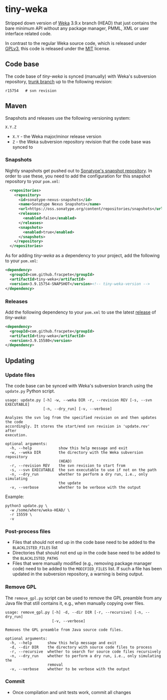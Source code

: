 # tiny-weka
Stripped down version of [Weka](https://www.cs.waikato.ac.nz/ml/weka/) 3.9.x branch (HEAD) 
that just contains the bare minimum API without any package manager, PMML, XML or user 
interface related code.

In contrast to the regular Weka source code, which is released under [GPLv3](https://www.gnu.org/licenses/gpl-3.0.txt), 
this code is released under the [MIT](LICENSE) license.

## Code base

The code base of *tiny-weka* is synced (manually) with Weka's subversion repository, 
[trunk branch](https://svn.cms.waikato.ac.nz/svn/weka/trunk/) up to the following 
revision:

```
r15754   # svn revision
```

## Maven

Snapshots and releases use the following versioning system:
```
X.Y.Z
```
* `X.Y` - the Weka major/minor release version
* `Z` - the Weka subversion repository revision that the code base was synced to

### Snapshots

Nightly snapshots get pushed out to [Sonatype's snapshot repository](https://oss.sonatype.org/content/repositories/snapshots/com/github/fracpete/tiny-weka/). In order to use these, you need
to add the configuration for this snapshot repository to your `pom.xml`:

```xml 
  <repositories>
    <repository>
      <id>sonatype-nexus-snapshots</id>
      <name>Sonatype Nexus Snapshots</name>
      <url>https://oss.sonatype.org/content/repositories/snapshots</url>
      <releases>
        <enabled>false</enabled>
      </releases>
      <snapshots>
        <enabled>true</enabled>
      </snapshots>
    </repository>
  </repositories>
```

As for adding *tiny-weka* as a dependency to your project, add the following to your `pom.xml`:

```xml
<dependency>
  <groupId>com.github.fracpete</groupId>
  <artifactId>tiny-weka</artifactId>
  <version>3.9.15754-SNAPSHOT</version><!-- tiny-weka-version -->
</dependency>
``` 

### Releases

Add the following dependency to your `pom.xml` to use the latest [release](https://search.maven.org/search?q=a:tiny-weka) of *tiny-weka*:

```xml
<dependency>
  <groupId>com.github.fracpete</groupId>
  <artifactId>tiny-weka</artifactId>
  <version>3.9.15580</version>
</dependency>
```

## Updating

### Update files
The code base can be synced with Weka's subversion branch using the `update.py`
Python script.

```
usage: update.py [-h] -w, --weka DIR -r, --revision REV [-s, --svn EXECUTABLE]
                 [-n, --dry_run] [-v, --verbose]

Analyzes the svn log from the specified revision on and then updates the code
accordingly. It stores the start/end svn revision in 'update.rev' after
execution.

optional arguments:
  -h, --help            show this help message and exit
  -w, --weka DIR        the directory with the Weka subversion repository
                        (HEAD)
  -r, --revision REV    the svn revision to start from
  -s, --svn EXECUTABLE  the svn executable to use if not on the path
  -n, --dry_run         whether to perform a dry run, i.e., only simulating
                        the update
  -v, --verbose         whether to be verbose with the output
```

Example:

```commandline
python3 update.py \
  -w /some/where/weka-HEAD/ \
  -r 15559 \ 
  -v
```

### Post-process files

* Files that should not end up in the code base need to be added to the 
  `BLACKLISTED_FILES` list
* Directories that should not end up in the code base need to be added to the
  `BLACKLISTED_PATHS`
* Files that were manually modified (e.g., removing package manager code) need 
  to be added to the `MODIFIED_FILES` list. If such a file has been updated
  in the subversion repository, a warning is being output.


### Remove GPL

The `remove_gpl.py` script can be used to remove the GPL preamble from any
Java file that still contains it, e.g., when manually copying over files. 

```
usage: remove_gpl.py [-h] -d, --dir DIR [-r, --recursive] [-n, --dry_run]
                     [-v, --verbose]

Removes the GPL preamble from Java source code files.

optional arguments:
  -h, --help       show this help message and exit
  -d, --dir DIR    the directory with source code files to process
  -r, --recursive  whether to search for source code files recursively
  -n, --dry_run    whether to perform a dry run, i.e., only simulating the
                   removal
  -v, --verbose    whether to be verbose with the output
```


### Commit

* Once compilation and unit tests work, commit all changes

